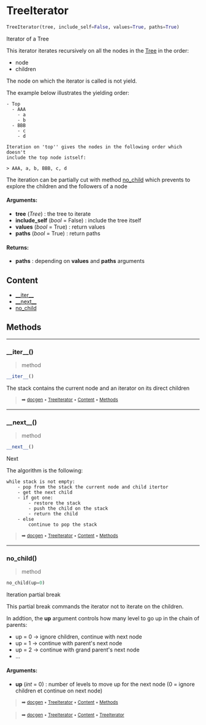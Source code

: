 # TreeIterator

``` python
TreeIterator(tree, include_self=False, values=True, paths=True)
```

Iterator of a Tree

This iterator iterates recursively on all the nodes in the [Tree](tree-tree.md#tree) in the order:
- node
- children

The node on which the iterator is called is not yield.

The example below illustrates the yielding order:
    
```
- Top
  - AAA
    - a
    - b
  - BBB
    - c
    - d
    
Iteration on 'top'' gives the nodes in the following order which doesn't
include the top node istself:
    
> AAA, a, b, BBB, c, d
```

The iteration can be partially cut with method [no_child](tree-treeiterator.md#no_child) which prevents
to explore the children and the followers of a node

#### Arguments:
- **tree** (_Tree_) : the tree to iterate
- **include_self** (_bool_ = False) : include the tree itself
- **values** (_bool_ = True) : return values
- **paths** (_bool_ = True) : return paths



#### Returns:
- **paths** : depending on **values** and **paths** arguments

## Content

- [\_\_iter__](tree-treeiterator.md#__iter__)
- [\_\_next__](tree-treeiterator.md#__next__)
- [no_child](tree-treeiterator.md#no_child)

## Methods



----------
### \_\_iter__()

> method

``` python
__iter__()
```

The stack contains the current node and an iterator on its direct children

> <sub>:arrow_right: [docgen](index.md#docgen) :black_small_square: [TreeIterator](tree-treeiterator.md#treeiterator) :black_small_square: [Content](tree-treeiterator.md#content) :black_small_square: [Methods](tree-treeiterator.md#methods)</sub>

----------
### \_\_next__()

> method

``` python
__next__()
```

Next

The algorithm is the following:

```
while stack is not empty:
    - pop from the stack the current node and child itertor
    - get the next child
    - if got one:
        - restore the stack
        - push the child on the stack
        - return the child
    - else
        continue to pop the stack
```

> <sub>:arrow_right: [docgen](index.md#docgen) :black_small_square: [TreeIterator](tree-treeiterator.md#treeiterator) :black_small_square: [Content](tree-treeiterator.md#content) :black_small_square: [Methods](tree-treeiterator.md#methods)</sub>

----------
### no_child()

> method

``` python
no_child(up=0)
```

Iteration partial break

This partial break commands the iterator not to iterate on the children.

In addtion, the **up** argument controls how many level to go up in the chain
of parents:
- up = 0 -> ignore children, continue with next node
- up = 1 -> continue with parent's next node
- up = 2 -> continue with grand parent's next node
- ...

#### Arguments:
- **up** (_int_ = 0) : number of levels to move up for the next node (0 = ignore children et continue on next node)

> <sub>:arrow_right: [docgen](index.md#docgen) :black_small_square: [TreeIterator](tree-treeiterator.md#treeiterator) :black_small_square: [Content](tree-treeiterator.md#content) :black_small_square: [Methods](tree-treeiterator.md#methods)</sub>

> <sub>:arrow_right: [docgen](index.md#docgen) :black_small_square: [TreeIterator](tree-treeiterator.md#treeiterator) :black_small_square: [Content](tree-treeiterator.md#content) :black_small_square: [TreeIterator](tree-treeiterator.md#treeiterator)</sub>